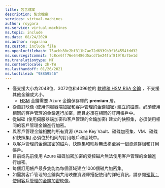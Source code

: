 ```yaml
---
title: 包含檔案
description: 包含檔案
services: virtual-machines
author: roygara
ms.service: virtual-machines
ms.topic: include
ms.date: 08/24/2020
ms.author: rogarana
ms.custom: include file
ms.openlocfilehash: 75acbb30c2bf811b7ae72d6939b9f164554fdd32
ms.sourcegitcommit: fc8ce6ff76e64486d5acd7be24faf819f0a7be1d
ms.translationtype: MT
ms.contentlocale: zh-TW
ms.lasthandoff: 01/26/2021
ms.locfileid: "98859546"
---
```

- 僅支援大小為2048位、3072位和4096位的 [軟體和 HSM RSA 金鑰](../articles/key-vault/keys/about-keys.md) ，不支援其他金鑰或大小。
    - [HSM](../articles/key-vault/keys/hsm-protected-keys.md) 金鑰需要 Azure 金鑰保存庫的 **premium** 層。
- 從自訂映像 (使用伺服器端加密和客戶管理的金鑰加密) 建立的磁碟，必須使用相同的客戶管理的金鑰進行加密，而且必須在相同的訂用帳戶中。
- 從磁碟 (使用伺服器端加密和客戶管理的金鑰加密) 建立的快照集，必須使用相同的客戶管理金鑰進行加密。
- 與客戶管理金鑰相關的所有資源 (Azure Key Vault、磁碟加密集、VM、磁碟和快照集) 必須位於相同的訂用帳戶和區域中。
- 以客戶管理的金鑰加密的磁片、快照集和映射無法移至另一個資源群組和訂用帳戶。
- 目前或先前使用 Azure 磁碟加密加密的受控磁片無法使用客戶管理的金鑰進行加密。
- 每個訂用帳戶最多隻能為每個區域建立1000個磁片加密集。
- 如需將客戶管理的金鑰與共用映像資源庫搭配使用的詳細資訊，請參閱[預覽：使用客戶管理的金鑰加密映像](../articles/virtual-machines/image-version-encryption.md)。
